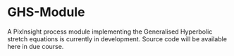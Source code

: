# GHS-Module
A PixInsight process module implementing the Generalised Hyperbolic stretch equations is currently in development.  Source code will be available here in due course.
